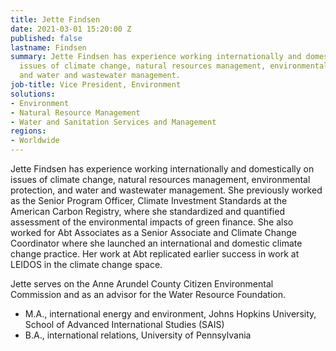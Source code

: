 ```yaml
---
title: Jette Findsen
date: 2021-03-01 15:20:00 Z
published: false
lastname: Findsen
summary: Jette Findsen has experience working internationally and domestically on
  issues of climate change, natural resources management, environmental protection,
  and water and wastewater management.
job-title: Vice President, Environment
solutions:
- Environment
- Natural Resource Management
- Water and Sanitation Services and Management
regions:
- Worldwide
---
```


Jette Findsen has experience working internationally and domestically on issues of climate change, natural resources management, environmental protection, and water and wastewater management. She previously worked as the Senior Program Officer, Climate Investment Standards at the American Carbon Registry, where she standardized and quantified assessment of the environmental impacts of green finance. She also worked for Abt Associates as a Senior Associate and Climate Change Coordinator where she launched an international and domestic climate change practice. Her work at Abt replicated earlier success in work at LEIDOS in the climate change space.  

Jette serves on the Anne Arundel County Citizen Environmental Commission and as an advisor for the Water Resource Foundation.  

* M.A., international energy and environment, Johns Hopkins University, School of Advanced International Studies (SAIS)
* B.A., international relations, University of Pennsylvania